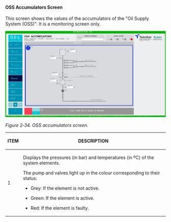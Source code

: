 #### OSS Accumulators Screen

This screen shows the values of the accumulators of the "Oil Supply System (OSS)". It is a monitoring screen only.

![](../Resources/media/image50.png)

*Figure 2‑34. OSS accumulators screen.*

<table class="table">
<thead>
<tr class="header">
<th><p>ITEM</p></th>
<th><p>DESCRIPTION</p></th>
</tr>
</thead>
<tbody>
<tr class="odd">
<td><p>1</p></td>
<td><p>Displays the pressures (in bar) and temperatures (in ºC) of the system elements.</p>
<p>The pump and valves light up in the colour corresponding to their status:</p>
<ul>
<li><p>Grey: If the element is not active.</p></li>
<li><p>Green: If the element is active.</p></li>
<li><p>Red: If the element is faulty.</p></li>
</ul></td>
</tr>
</tbody>
</table>
